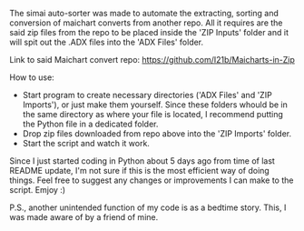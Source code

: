 The simai auto-sorter was made to automate the extracting, sorting and conversion of maichart converts from another repo. All it requires are the said zip files from the repo to be placed inside the 'ZIP Inputs' folder and it will spit out the .ADX files into the 'ADX Files' folder.

Link to said Maichart convert repo: https://github.com/I21b/Maicharts-in-Zip

How to use:
- Start program to create necessary directories ('ADX Files' and 'ZIP Imports'), or just make them yourself. Since these folders whould be in the same directory as where your file is located, I recommend putting the Python file in a dedicated folder.
- Drop zip files downloaded from repo above into the 'ZIP Imports' folder.
- Start the script and watch it work.

Since I just started coding in Python about 5 days ago from time of last README update, I'm not sure if this is the most efficient way of doing things. Feel free to suggest any changes or improvements I can make to the script. Emjoy :)

P.S., another unintended function of my code is as a bedtime story. This, I was made aware of by a friend of mine.
